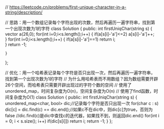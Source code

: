 // https://leetcode.cn/problems/first-unique-character-in-a-string/description/

// 思路：用一个数组记录每个字符出现的次数，然后再遍历一遍字符串，找到第一个出现次数为1的字符
class Solution {
public:
    int firstUniqChar(string s) {
        vector<short> a(26,0);
        for(int i=0;i<s.length();i++)
        {
            if(a[s[i]-'a']<=2)
                a[s[i]-'a']++;        
        }
        for(int i=0;i<s.length();i++)
        {
            if(a[s[i]-'a']==1)
                return i;   
        }
        return -1;

    }
};

// 优化：用一个哈希表记录每个字符是否只出现一次，然后再遍历一遍字符串，找到第一个出现次数为1的字符
// 为什么用哈希表而不用数组？因为数组需要开辟26个空间，而哈希表只需要开辟出现过的字符个数的空间
// 使用了unordered_map，时间复杂度为O(n)，空间复杂度为O(n)
// 使用了find函数，时间复杂度为O(1)
class Solution {
public:
    int firstUniqChar(string s) {
        unordered_map<char, bool> dic;//记录每个字符是否只出现一次
        for(char c : s)
            dic[c] = dic.find(c) == dic.end();//如果c不在dic中，则dic[c]为true，否则为false
            //dic.find(c)是dic中查找c的迭代器，如果找不到，则返回dic.end()
        for(int i = 0; i < s.size(); i++)
            if(dic[s[i]]) return i;
        return -1;
    }
};